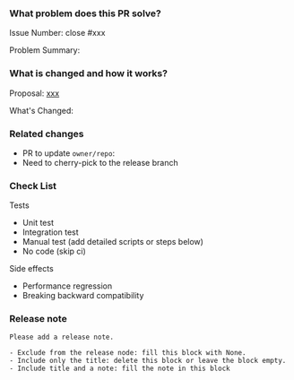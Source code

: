 <!--
Thank you for contributing to nervosnetwork/ckb!

If you haven't already, please read [CONTRIBUTING](https://github.com/nervosnetwork/ckb/blob/develop/CONTRIBUTING.md) document.

If you're unsure about anything, just ask; somebody should be along to answer within a day or two.

PR Title Format:
1. module [, module2, module3]: what's changed
2. *: what's changed
-->

### What problem does this PR solve?

Issue Number: close #xxx <!-- REMOVE this line if no issue to close -->

Problem Summary:

### What is changed and how it works?

Proposal: [xxx](url) <!-- REMOVE this line if not applicable -->

What's Changed:

### Related changes

- PR to update `owner/repo`:
- Need to cherry-pick to the release branch

### Check List <!--REMOVE the items that are not applicable-->

Tests <!-- At least one of them must be included. -->

- Unit test
- Integration test
- Manual test (add detailed scripts or steps below)
- No code (skip ci)

Side effects

- Performance regression
- Breaking backward compatibility

### Release note <!-- bugfixes or new feature needs a release note -->

```release-note
Please add a release note.

- Exclude from the release node: fill this block with None.
- Include only the title: delete this block or leave the block empty.
- Include title and a note: fill the note in this block
```
